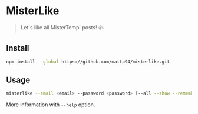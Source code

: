 # MisterLike

> Let's like all MisterTemp' posts! 👍

## Install

```bash
npm install --global https://github.com/mattp94/misterlike.git
```

## Usage

```bash
misterlike --email <email> --password <password> [--all --show --remember]
```

More information with `--help` option.
